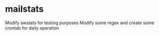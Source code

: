 # mailstats
Modify awstats for testing purposes
Modify some regex and create some crontab for daily operation
